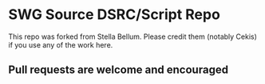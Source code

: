 # SWG Source DSRC/Script Repo

This repo was forked from Stella Bellum. Please credit them (notably Cekis) if you use any of the work here.

## Pull requests are welcome and encouraged
 
